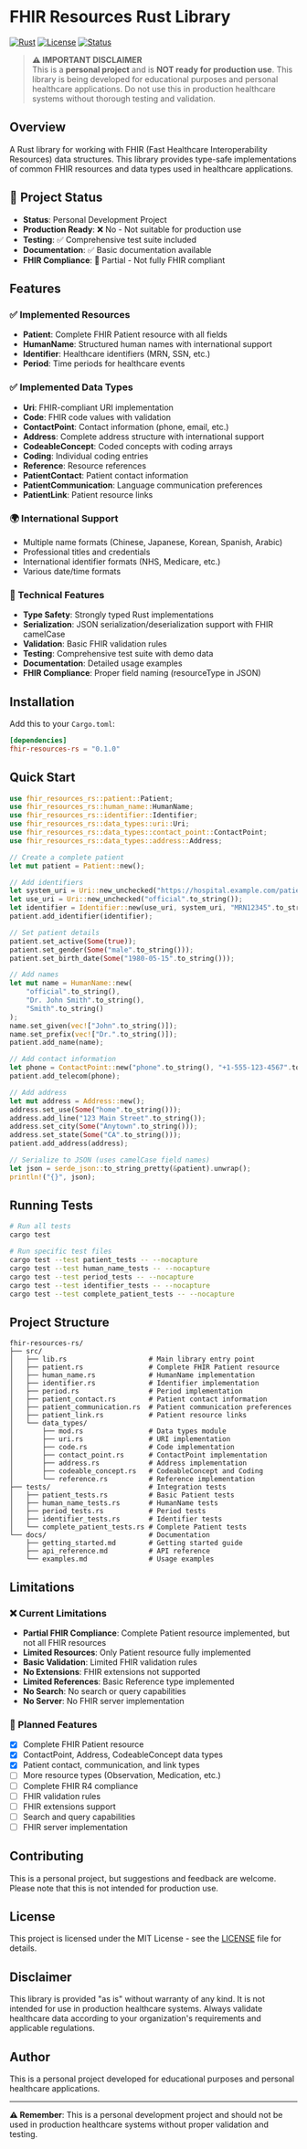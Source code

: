 # FHIR Resources Rust Library

[![Rust](https://img.shields.io/badge/Rust-1.70+-orange.svg)](https://www.rust-lang.org/)
[![License](https://img.shields.io/badge/License-MIT-blue.svg)](LICENSE)
[![Status](https://img.shields.io/badge/Status-Personal%20Project-red.svg)]()

> **⚠️ IMPORTANT DISCLAIMER**  
> This is a **personal project** and is **NOT ready for production use**. This library is being developed for educational purposes and personal healthcare applications. Do not use this in production healthcare systems without thorough testing and validation.

## Overview

A Rust library for working with FHIR (Fast Healthcare Interoperability Resources) data structures. This library provides type-safe implementations of common FHIR resources and data types used in healthcare applications.

## 🚨 Project Status

- **Status**: Personal Development Project
- **Production Ready**: ❌ No - Not suitable for production use
- **Testing**: ✅ Comprehensive test suite included
- **Documentation**: ✅ Basic documentation available
- **FHIR Compliance**: 🔄 Partial - Not fully FHIR compliant

## Features

### ✅ Implemented Resources

- **Patient**: Complete FHIR Patient resource with all fields
- **HumanName**: Structured human names with international support
- **Identifier**: Healthcare identifiers (MRN, SSN, etc.)
- **Period**: Time periods for healthcare events

### ✅ Implemented Data Types

- **Uri**: FHIR-compliant URI implementation
- **Code**: FHIR code values with validation
- **ContactPoint**: Contact information (phone, email, etc.)
- **Address**: Complete address structure with international support
- **CodeableConcept**: Coded concepts with coding arrays
- **Coding**: Individual coding entries
- **Reference**: Resource references
- **PatientContact**: Patient contact information
- **PatientCommunication**: Language communication preferences
- **PatientLink**: Patient resource links

### 🌍 International Support

- Multiple name formats (Chinese, Japanese, Korean, Spanish, Arabic)
- Professional titles and credentials
- International identifier formats (NHS, Medicare, etc.)
- Various date/time formats

### 🔧 Technical Features

- **Type Safety**: Strongly typed Rust implementations
- **Serialization**: JSON serialization/deserialization support with FHIR camelCase
- **Validation**: Basic FHIR validation rules
- **Testing**: Comprehensive test suite with demo data
- **Documentation**: Detailed usage examples
- **FHIR Compliance**: Proper field naming (resourceType in JSON)

## Installation

Add this to your `Cargo.toml`:

```toml
[dependencies]
fhir-resources-rs = "0.1.0"
```

## Quick Start

```rust
use fhir_resources_rs::patient::Patient;
use fhir_resources_rs::human_name::HumanName;
use fhir_resources_rs::identifier::Identifier;
use fhir_resources_rs::data_types::uri::Uri;
use fhir_resources_rs::data_types::contact_point::ContactPoint;
use fhir_resources_rs::data_types::address::Address;

// Create a complete patient
let mut patient = Patient::new();

// Add identifiers
let system_uri = Uri::new_unchecked("https://hospital.example.com/patients".to_string());
let use_uri = Uri::new_unchecked("official".to_string());
let identifier = Identifier::new(use_uri, system_uri, "MRN12345".to_string());
patient.add_identifier(identifier);

// Set patient details
patient.set_active(Some(true));
patient.set_gender(Some("male".to_string()));
patient.set_birth_date(Some("1980-05-15".to_string()));

// Add names
let mut name = HumanName::new(
    "official".to_string(),
    "Dr. John Smith".to_string(),
    "Smith".to_string()
);
name.set_given(vec!["John".to_string()]);
name.set_prefix(vec!["Dr.".to_string()]);
patient.add_name(name);

// Add contact information
let phone = ContactPoint::new("phone".to_string(), "+1-555-123-4567".to_string());
patient.add_telecom(phone);

// Add address
let mut address = Address::new();
address.set_use(Some("home".to_string()));
address.add_line("123 Main Street".to_string());
address.set_city(Some("Anytown".to_string()));
address.set_state(Some("CA".to_string()));
patient.add_address(address);

// Serialize to JSON (uses camelCase field names)
let json = serde_json::to_string_pretty(&patient).unwrap();
println!("{}", json);
```

## Running Tests

```bash
# Run all tests
cargo test

# Run specific test files
cargo test --test patient_tests -- --nocapture
cargo test --test human_name_tests -- --nocapture
cargo test --test period_tests -- --nocapture
cargo test --test identifier_tests -- --nocapture
cargo test --test complete_patient_tests -- --nocapture
```

## Project Structure

```
fhir-resources-rs/
├── src/
│   ├── lib.rs                    # Main library entry point
│   ├── patient.rs                # Complete FHIR Patient resource
│   ├── human_name.rs             # HumanName implementation
│   ├── identifier.rs             # Identifier implementation
│   ├── period.rs                 # Period implementation
│   ├── patient_contact.rs        # Patient contact information
│   ├── patient_communication.rs  # Patient communication preferences
│   ├── patient_link.rs           # Patient resource links
│   └── data_types/
│       ├── mod.rs                # Data types module
│       ├── uri.rs                # URI implementation
│       ├── code.rs               # Code implementation
│       ├── contact_point.rs      # ContactPoint implementation
│       ├── address.rs            # Address implementation
│       ├── codeable_concept.rs   # CodeableConcept and Coding
│       └── reference.rs          # Reference implementation
├── tests/                        # Integration tests
│   ├── patient_tests.rs          # Basic Patient tests
│   ├── human_name_tests.rs       # HumanName tests
│   ├── period_tests.rs           # Period tests
│   ├── identifier_tests.rs       # Identifier tests
│   └── complete_patient_tests.rs # Complete Patient tests
└── docs/                         # Documentation
    ├── getting_started.md        # Getting started guide
    ├── api_reference.md          # API reference
    └── examples.md               # Usage examples
```

## Limitations

### ❌ Current Limitations

- **Partial FHIR Compliance**: Complete Patient resource implemented, but not all FHIR resources
- **Limited Resources**: Only Patient resource fully implemented
- **Basic Validation**: Limited FHIR validation rules
- **No Extensions**: FHIR extensions not supported
- **Limited References**: Basic Reference type implemented
- **No Search**: No search or query capabilities
- **No Server**: No FHIR server implementation

### 🔄 Planned Features

- [x] Complete FHIR Patient resource
- [x] ContactPoint, Address, CodeableConcept data types
- [x] Patient contact, communication, and link types
- [ ] More resource types (Observation, Medication, etc.)
- [ ] Complete FHIR R4 compliance
- [ ] FHIR validation rules
- [ ] FHIR extensions support
- [ ] Search and query capabilities
- [ ] FHIR server implementation

## Contributing

This is a personal project, but suggestions and feedback are welcome. Please note that this is not intended for production use.

## License

This project is licensed under the MIT License - see the [LICENSE](LICENSE) file for details.

## Disclaimer

This library is provided "as is" without warranty of any kind. It is not intended for use in production healthcare systems. Always validate healthcare data according to your organization's requirements and applicable regulations.

## Author

This is a personal project developed for educational purposes and personal healthcare applications.

---

**⚠️ Remember**: This is a personal development project and should not be used in production healthcare systems without proper validation and testing.
